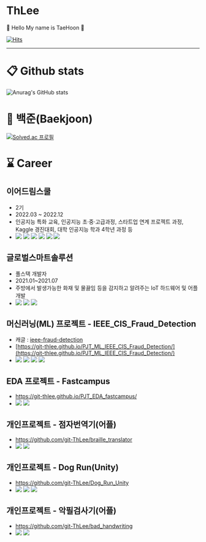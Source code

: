 # ThLee 

👋 Hello My name is TaeHoon 👋  

[![Hits](https://hits.seeyoufarm.com/api/count/incr/badge.svg?url=https%3A%2F%2Fgithub.com%2Fhoon-git%2FThLee&count_bg=%2379C83D&title_bg=%23555555&icon=&icon_color=%23E7E7E7&title=hits&edge_flat=false)](https://hits.seeyoufarm.com)

---

# 📋 Github stats


![Anurag's GitHub stats](https://github-readme-stats.vercel.app/api?username=git-ThLee&show_icons=true&theme=radical)


# 🥇 백준(Baekjoon)
[![Solved.ac
프로필](http://mazassumnida.wtf/api/v2/generate_badge?boj=dlxogns96)](https://solved.ac/dlxogns96)

# ⌛ Career

## 이어드림스쿨 
  - 2기
  - 2022.03 ~ 2022.12
  - 인공지능 특화 교육, 인공지능 초·중·고급과정, 스타트업 연계 프로젝트 과정, Kaggle 경진대회, 대학 인공지능 학과 4학년 과정 등
  - <img src="https://img.shields.io/badge/Python-3776AB?style=for-the-badge&logo=Python&logoColor=white"> <img src="https://img.shields.io/badge/Kaggle-20BEFF?style=for-the-badge&logo=Kaggle&logoColor=white"> <img src="https://img.shields.io/badge/MySQL-4479A1?style=for-the-badge&logo=MySQL&logoColor=white"> <img src="https://img.shields.io/badge/Google Colab-F9AB00?style=for-the-badge&logo=Google Colab&logoColor=white"> <img src="https://img.shields.io/badge/Selenium-43B02A?style=for-the-badge&logo=Selenium&logoColor=white"> <img src="https://img.shields.io/badge/scikit learn-F7931E?style=for-the-badge&logo=scikit-learn&logoColor=white">

## 글로벌스마트솔루션  
  - 풀스택 개발자  
  - 2021.01~2021.07  
  - 주방에서 발생가능한 화재 및 물끓임 등을 감지하고 알려주는 IoT 하드웨어 및 어플 개발
  - <img src="https://img.shields.io/badge/Flutter-02569B?style=for-the-badge&logo=Flutter&logoColor=white"> <img src="https://img.shields.io/badge/Node.js-339933?style=for-the-badge&logo=Node.js&logoColor=white"> <img src="https://img.shields.io/badge/Arduino-00979D?style=for-the-badge&logo=Arduino&logoColor=white">


## 머신러닝(ML) 프로젝트 - IEEE_CIS_Fraud_Detection
  - 캐글 : [ieee-fraud-detection](https://www.kaggle.com/competitions/ieee-fraud-detection/overview)  
  - [https://git-thlee.github.io/PJT_ML_IEEE_CIS_Fraud_Detection/](https://git-thlee.github.io/PJT_ML_IEEE_CIS_Fraud_Detection/)
  - <img src="https://img.shields.io/badge/Python-3776AB?style=for-the-badge&logo=Python&logoColor=white"> <img src="https://img.shields.io/badge/Kaggle-20BEFF?style=for-the-badge&logo=Kaggle&logoColor=white"> <img src="https://img.shields.io/badge/Jupyter-F37626?style=for-the-badge&logo=Jupyter&logoColor=white"> <img src="https://img.shields.io/badge/scikit-learn-F7931E?style=for-the-badge&logo=scikit-learn&logoColor=white"> 
  
  
## EDA 프로젝트 - Fastcampus
  - https://git-thlee.github.io/PJT_EDA_fastcampus/  
  - <img src="https://img.shields.io/badge/Python-3776AB?style=for-the-badge&logo=Python&logoColor=white"> <img src="https://img.shields.io/badge/Google Colab-F9AB00?style=for-the-badge&logo=Google Colab&logoColor=white"> 
  

## 개인프로젝트 - 점자번역기(어플)
  - https://github.com/git-ThLee/braille_translator
  - <img src="https://img.shields.io/badge/Android-3DDC84?style=for-the-badge&logo=Android&logoColor=white"> <img src="https://img.shields.io/badge/Java-007396?style=for-the-badge&logo=Java&logoColor=white">

## 개인프로젝트 - Dog Run(Unity)
  - https://github.com/git-ThLee/Dog_Run_Unity 
  - <img src="https://img.shields.io/badge/Unity-002244?style=for-the-badge&logo=Unity&logoColor=white"> <img src="https://img.shields.io/badge/C++-00599C?style=for-the-badge&logo=C++&logoColor=white"> <img src="https://img.shields.io/badge/Aseprite-7D929E?style=for-the-badge&logo=Aseprite&logoColor=white">

## 개인프로젝트 - 악필검사기(어플)
  - https://github.com/git-ThLee/bad_handwriting
  - <img src="https://img.shields.io/badge/Android-3DDC84?style=for-the-badge&logo=Android&logoColor=white"> <img src="https://img.shields.io/badge/Java-007396?style=for-the-badge&logo=Java&logoColor=white">


<!--
 **뱃지 사이트**  
https://simpleicons.org/?q=unity  

**git-ThLee/git-ThLee** is a ✨ _special_ ✨ repository because its `README.md` (this file) appears on your GitHub profile.

Here are some ideas to get you started:

- 🔭 I’m currently working on ...
- 🌱 I’m currently learning ...
- 👯 I’m looking to collaborate on ...
- 🤔 I’m looking for help with ...
- 💬 Ask me about ...
- 📫 How to reach me: ...
- 😄 Pronouns: ...
- ⚡ Fun fact: ...
-->
